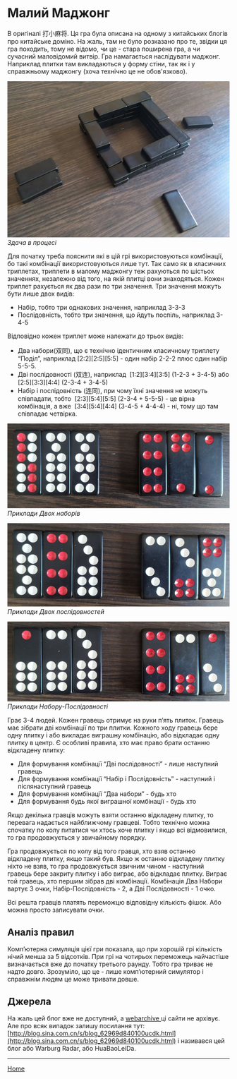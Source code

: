 # Малий Маджонг

В оригіналі 打小麻将. Ця гра була описана на одному з китайських блогів про китайське доміно. На жаль, там не було розказано про те, звідки ця гра походить, тому не відомо, чи це - стара поширена гра, а чи сучасний маловідомий витвір. Гра намагається наслідувати маджонг. Наприклад плитки там викладаються у форму стіни, так як і у справжньому маджонгу (хоча технічно це не обов'язково). 

![](/docs/assets/images/gupai/mahjong-deck.jpg?w=610)
_Здача в процесі_

Для початку треба пояснити які в цій грі використовуються комбінації, бо такі комбінації використовуються лише тут. Так само як в класичних триплетах, триплети в малому маджонгу теж рахуються по шістьох значеннях, незалежно від того, на якій плитці вони знаходяться. Кожен триплет рахується як два рази по три значення. Три значення можуть бути лише двох видів: 

 - Набір, тобто три однакових значення, наприклад 3-3-3
 - Послідовність, тобто три значення, що йдуть поспіль, наприклад 3-4-5

Відповідно кожен триплет може належати до трьох видів: 

 - Два набори(双同), що є технічно ідентичним класичному триплету “Поділ”, наприклад [2:2][2:5][5:5] - один набір 2-2-2 плюс один набір 5-5-5.
 - Дві послідовності (双连), наприклад  [1:2][3:4][3:5] (1-2-3 + 3-4-5) або [2:5][3:3][4:4] (2-3-4 + 3-4-5)
 - Набір і послідовність (连同), при чому їхні значення не можуть співпадати, тобто  [2:3][5:4][5:5] (2-3-4 + 5-5-5) - це вірна комбінація, а вже  [3:4][5:4][4:4] (3-4-5 + 4-4-4) - ні, тому що там співпадає четвірка.  

![](/docs/assets/images/gupai/mahjong-set-set.jpg?w=830)
_Приклади Двох наборів_

![](/docs/assets/images/gupai/mahjong-straight-straight.jpg?w=835)
_Приклади Двох послідовностей_

![](/docs/assets/images/gupai/mahjong-set-straight.jpg?w=851)
_Приклади Набору-Послідовності_

Грає 3-4 людей. Кожен гравець отримує на руки п’ять плиток. Гравець має зібрати дві комбінації по три плитки. Кожного ходу гравець бере одну плитку і або викладає виграшну комбінацію, або відкладає одну плитку в центр. Є особливі правила, хто має право брати останню відкладену плитку: 

 - Для формування комбінації “Дві послідовності” - лише наступний гравець
 - Для формування комбінації “Набір і Послідовність” - наступний і післянаступний гравець
 - Для формування комбінації “Два набори” - будь хто
 - Для формування будь якої виграшної комбінації - будь хто

Якщо декілька гравців можуть взяти останню відкладену плитку, то перевага надається найближчому гравцеві. Тобто технічно можна спочатку по колу питатися чи хтось хоче плитку і якщо всі відмовилися, то гра продовжується у звичайному порядку. 

Гра продовжується по колу від того гравця, хто взяв останню відкладену плитку, якщо такий був. Якщо ж останню відкладену плитку ніхто не взяв, то гра продовжується звичним чином - наступний гравець бере закриту плитку і або виграє, або відкладає плитку. Виграє той гравець, хто першим зібрав дві комбінації. Комбінація Два Набори вартує 3 очки, Набір-Послідовність - 2, а Дві Послідовності - 1 очко. 

Всі решта гравців платять переможцю відповідну кількість фішок. Або можна просто записувати очки. 

## Аналіз правил 

Комп’ютерна симуляція цієї гри показала, що при хорошій грі кількість нічий менша за 5 відсотків. При грі на чотирьох переможець найчастіше визначається вже до початку третього раунду. Тобто гра триває не надто довго. Зрозуміло, що це - лише комп’ютерний симулятор і справжнім людям це може тривати довше. 

## Джерела 

На жаль цей блог вже не доступний, а [webarchive ](https://web.archive.org/) ці сайти не архівує. Але про всяк випадок залишу посилання тут: [http://blog.sina.com.cn/s/blog_62969d840100ucdk.html](http://blog.sina.com.cn/s/blog_62969d840100ucdk.html) і називався цей блог або Warburg Radar, або HuaBaoLeiDa. 

---  

[Home](/wpua/gupai/index.html)
